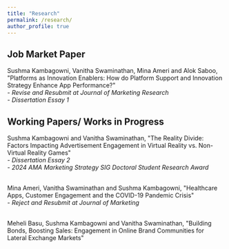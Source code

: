 ```yaml
---
title: "Research"
permalink: /research/
author_profile: true
---
```


<div>
  <h2>Job Market Paper</h2>
  Sushma Kambagowni, Vanitha Swaminathan, Mina Ameri and Alok Saboo, "Platforms as Innovation Enablers: How do Platform Support and Innovation Strategy Enhance App Performance?" <br/> 
  <i>- Revise and Resubmit at Journal of Marketing Research</i> <br/>
  <i>- Dissertation Essay 1</i>

  <h2>Working Papers/ Works in Progress</h2>
  Sushma Kambagowni and Vanitha Swaminathan, "The Reality Divide: Factors Impacting Advertisement Engagement in Virtual Reality vs. Non-Virtual Reality Games" <br/>
  <i>- Dissertation Essay 2</i><br/>
  <i>- 2024 AMA Marketing Strategy SIG Doctoral Student Research Award</i>
  <br/><br/> <!-- Added extra line space here -->

  Mina Ameri, Vanitha Swaminathan and Sushma Kambagowni, "Healthcare Apps, Customer Engagement and the COVID-19 Pandemic Crisis" <br/>
  <i>- Reject and Resubmit at Journal of Marketing</i>
  <br/><br/> <!-- Added extra line space here -->

  Meheli Basu, Sushma Kambagowni and Vanitha Swaminathan, "Building Bonds, Boosting Sales: Engagement in Online Brand Communities for Lateral Exchange Markets"
</div>
